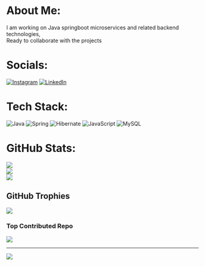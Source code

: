 # About Me:
I am working on Java springboot microservices and related backend technologies,<br>Ready to collaborate with the projects


# Socials:
[![Instagram](https://img.shields.io/badge/Instagram-%23E4405F.svg?logo=Instagram&logoColor=white)](https://instagram.com/Javatechbean) [![LinkedIn](https://img.shields.io/badge/LinkedIn-%230077B5.svg?logo=linkedin&logoColor=white)](https://linkedin.com/in/http://linkedin.com/in/nikhil-nakod-b13281152) 

# Tech Stack:
![Java](https://img.shields.io/badge/java-%23ED8B00.svg?style=for-the-badge&logo=openjdk&logoColor=white) ![Spring](https://img.shields.io/badge/spring-%236DB33F.svg?style=for-the-badge&logo=spring&logoColor=white) ![Hibernate](https://img.shields.io/badge/Hibernate-59666C?style=for-the-badge&logo=Hibernate&logoColor=white) ![JavaScript](https://img.shields.io/badge/javascript-%23323330.svg?style=for-the-badge&logo=javascript&logoColor=%23F7DF1E) ![MySQL](https://img.shields.io/badge/mysql-4479A1.svg?style=for-the-badge&logo=mysql&logoColor=white)
# GitHub Stats:
![](https://github-readme-stats.vercel.app/api?username=Nikhilsn45&theme=dark&hide_border=false&include_all_commits=true&count_private=true)<br/>
![](https://github-readme-streak-stats.herokuapp.com/?user=Nikhilsn45&theme=dark&hide_border=false)<br/>
![](https://github-readme-stats.vercel.app/api/top-langs/?username=Nikhilsn45&theme=dark&hide_border=false&include_all_commits=true&count_private=true&layout=compact)

## GitHub Trophies
![](https://github-profile-trophy.vercel.app/?username=Nikhilsn45&theme=blue-green&no-frame=false&no-bg=true&margin-w=4)

### Top Contributed Repo
![](https://github-contributor-stats.vercel.app/api?username=Nikhilsn45&limit=5&theme=nightowl&combine_all_yearly_contributions=true)

---
[![](https://visitcount.itsvg.in/api?id=Nikhilsn45&icon=0&color=3)](https://visitcount.itsvg.in)

<!-- Proudly created with GPRM ( https://gprm.itsvg.in ) -->